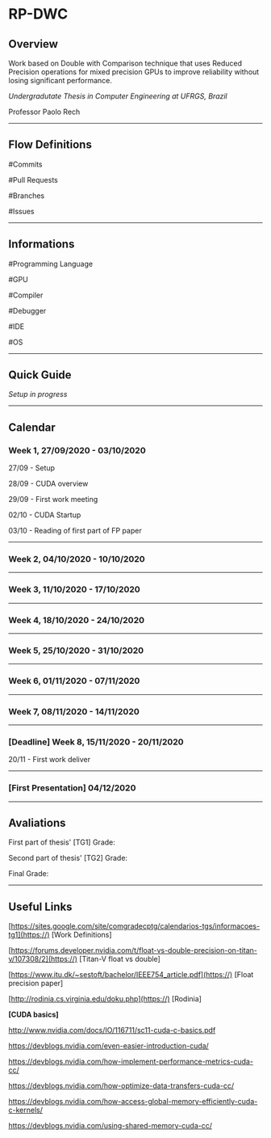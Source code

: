 # RP-DWC

## Overview

Work based on Double with Comparison technique that uses Reduced Precision operations for mixed precision GPUs to improve reliability without losing significant performance.

*Undergradutate Thesis in Computer Engineering at UFRGS, Brazil*

Professor Paolo Rech

---



## Flow Definitions

#Commits

#Pull Requests

#Branches

#Issues

---



## Informations

#Programming Language

#GPU

#Compiler

#Debugger

#IDE

#OS

---



## Quick Guide

*Setup in progress*

---



## Calendar

### Week 1,  27/09/2020 - 03/10/2020

27/09 - Setup

28/09 - CUDA overview

29/09 - First work meeting

02/10 - CUDA Startup

03/10 - Reading of first part of FP paper 

---

### Week 2, 04/10/2020 - 10/10/2020

---

### Week 3, 11/10/2020 - 17/10/2020

---

### Week 4, 18/10/2020 - 24/10/2020

---

### Week 5, 25/10/2020 - 31/10/2020

---

### Week 6, 01/11/2020 - 07/11/2020

---

### Week 7, 08/11/2020 - 14/11/2020

---

### [Deadline] Week 8, 15/11/2020 - 20/11/2020

20/11 - First work deliver

---

### [First Presentation] 04/12/2020

---



## Avaliations

First part of thesis' [TG1] Grade:

Second part of thesis' [TG2] Grade:

Final Grade:

---



## Useful Links

[https://sites.google.com/site/comgradecptg/calendarios-tgs/informacoes-tg1](https://) [Work Definitions]

[https://forums.developer.nvidia.com/t/float-vs-double-precision-on-titan-v/107308/2](https://) [Titan-V float vs double]

[https://www.itu.dk/~sestoft/bachelor/IEEE754_article.pdf](https://) [Float precision paper]

[http://rodinia.cs.virginia.edu/doku.php](https://) [Rodinia]

**[CUDA basics]**

http://www.nvidia.com/docs/IO/116711/sc11-cuda-c-basics.pdf

https://devblogs.nvidia.com/even-easier-introduction-cuda/

https://devblogs.nvidia.com/how-implement-performance-metrics-cuda-cc/

https://devblogs.nvidia.com/how-optimize-data-transfers-cuda-cc/

https://devblogs.nvidia.com/how-access-global-memory-efficiently-cuda-c-kernels/

https://devblogs.nvidia.com/using-shared-memory-cuda-cc/
